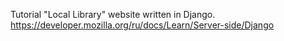 Tutorial "Local Library" website written in Django.
https://developer.mozilla.org/ru/docs/Learn/Server-side/Django
